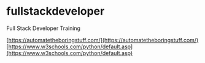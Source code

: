 # fullstackdeveloper
Full Stack Developer Training

[https://automatetheboringstuff.com/](https://automatetheboringstuff.com/)
[https://www.w3schools.com/python/default.asp](https://www.w3schools.com/python/default.asp)